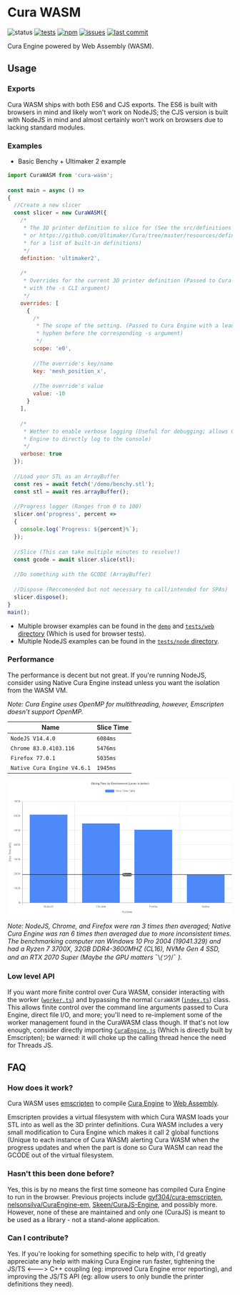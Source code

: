# Cura WASM
![status](https://img.shields.io/badge/status-release-brightgreen)
[![tests](https://img.shields.io/github/workflow/status/Cloud-CNC/cura-wasm/Tests?label=tests)](https://github.com/Cloud-CNC/cura-wasm/actions)
[![npm](https://img.shields.io/npm/v/cura-wasm)](https://npmjs.com/package/cura-wasm)
[![issues](https://img.shields.io/github/issues/Cloud-CNC/cura-wasm)](https://github.com/Cloud-CNC/cura-wasm/issues)
[![last commit](https://img.shields.io/github/last-commit/Cloud-CNC/cura-wasm)](https://github.com/Cloud-CNC/cura-wasm/commits/master)

Cura Engine powered by Web Assembly (WASM).

## Usage

### Exports
Cura WASM ships with both ES6 and CJS exports. The ES6 is built with browsers in mind and likely won't work on NodeJS; the CJS version is built with NodeJS in mind and almost certainly won't work on browsers due to lacking standard modules.

### Examples
* Basic Benchy + Ultimaker 2 example
```Javascript
import CuraWASM from 'cura-wasm';

const main = async () =>
{
  //Create a new slicer
  const slicer = new CuraWASM({
    /*
     * The 3D printer definition to slice for (See the src/definitions directory
     * or https://github.com/Ultimaker/Cura/tree/master/resources/definitions
     * for a list of built-in definitions)
     */
    definition: 'ultimaker2',

    /*
     * Overrides for the current 3D printer definition (Passed to Cura Engine
     * with the -s CLI argument)
     */
    overrides: [
      {
        /*
         * The scope of the setting. (Passed to Cura Engine with a leading
         * hyphen before the corresponding -s argument)
         */
        scope: 'e0',

        //The override's key/name
        key: 'mesh_position_x',

        //The override's value
        value: -10
      }
    ],

    /*
     * Wether to enable verbose logging (Useful for debugging; allows Cura
     * Engine to directly log to the console)
     */
    verbose: true
  });

  //Load your STL as an ArrayBuffer
  const res = await fetch('/demo/benchy.stl');
  const stl = await res.arrayBuffer();

  //Progress logger (Ranges from 0 to 100)
  slicer.on('progress', percent =>
  {
    console.log(`Progress: ${percent}%`);
  });

  //Slice (This can take multiple minutes to resolve!)
  const gcode = await slicer.slice(stl);

  //Do something with the GCODE (ArrayBuffer)

  //Dispose (Reccomended but not necessary to call/intended for SPAs)
  slicer.dispose();
}
main();
```

* Multiple browser examples can be found in the [`demo`](demo) and [`tests/web` directory](tests/web) (Which is used for browser tests).
* Multiple NodeJS examples can be found in the [`tests/node` directory](tests/node).

### Performance
The performance is decent but not great. If you're running NodeJS, consider using Native Cura Engine instead unless you want the isolation from the WASM VM.

*Note: Cura Engine uses OpenMP for multithreading, however, Emscripten doesn't support OpenMP.*

Name | Slice Time
--- | ---
`NodeJS V14.4.0` | `6084ms`
`Chrome 83.0.4103.116` | `5476ms`
`Firefox 77.0.1` | `5035ms`
`Native Cura Engine V4.6.1` | `1945ms`

[![Slicing Time](assets/chart.png)](assets/chart.png)

*Note: NodeJS, Chrome, and Firefox were ran 3 times then averaged; Native Cura Engine was ran 6 times then averaged due to more inconsistent times. The benchmarking computer ran Windows 10 Pro 2004 (19041.329) and had a Ryzen 7 3700X, 32GB DDR4-3600MHZ (CL16), NVMe Gen 4 SSD, and an RTX 2070 Super (Maybe the GPU matters* ¯\\_(ツ)_/¯ *).*

### Low level API
If you want more finite control over Cura WASM, consider interacting with the worker ([`worker.ts`](src/worker.ts)) and bypassing the normal `CuraWASM` ([`index.ts`](src/index.ts)) class. This allows finite control over the command line arguments passed to Cura Engine, direct file I/O, and more; you'll need to re-implement some of the worker management found in the CuraWASM class though. If that's not low enough, consider directly importing [`CuraEngine.js`](src/CuraEngine.js) (Which is directly built by Emscripten); be warned: it will choke up the calling thread hence the need for Threads JS.

## FAQ

### How does it work?
Cura WASM uses [emscripten](https://emscripten.org) to compile [Cura Engine](https://github.com/ultimaker/curaengine) to [Web Assembly](https://webassembly.org).

Emscripten provides a virtual filesystem with which Cura WASM loads your STL into as well as the 3D printer definitions. Cura WASM includes a very small modification to Cura Engine which makes it call 2 global functions (Unique to each instance of Cura WASM) alerting Cura WASM when the progress updates and when the part is done so Cura WASM can read the GCODE out of the virtual filesystem.

### Hasn't this been done before?
Yes, this is by no means the first time someone has compiled Cura Engine to run in the browser. Previous projects include [gyf304/cura-emscripten](https://github.com/gyf304/cura-emscripten), [nelsonsilva/CuraEngine-em](https://github.com/nelsonsilva/CuraEngine-em), [Skeen/CuraJS-Engine](https://github.com/Skeen/CuraJS-Engine), and possibly more. However, none of these are maintained and only one (CuraJS) is meant to be used as a library - not a stand-alone application.

### Can I contribute?
Yes. If you're looking for something specific to help with, I'd greatly appreciate any help with making Cura Engine run faster, tightening the JS/TS <---> C++ coupling (eg: improved Cura Engine error reporting), and improving the JS/TS API (eg: allow users to only bundle the printer definitions they need). 